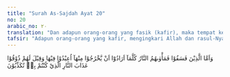 ```yaml
---
title: "Surah As-Sajdah Ayat 20"
no: 20
arabic_no: ٢٠
translation: "Dan adapun orang-orang yang fasik (kafir), maka tempat kediaman mereka adalah neraka. Setiap kali mereka hendak keluar darinya, mereka dikembalikan (lagi) ke dalamnya dan dikatakan kepada mereka, “Rasakanlah azab neraka yang dahulu kamu dustakan.”"
tafsir: "Adapun orang-orang yang kafir, mengingkari Allah dan rasul-Nya, serta mengerjakan perbuatan-perbuatan jahat akan dibalas dengan azab neraka di akhirat nanti. Setiap mereka mendekati pintu neraka untuk keluar, mereka dikembalikan ke dalamnya lagi.\n\nJika neraka itu diibaratkan dengan kawah atau kepundan gunung berapi, maka orang-orang kafir berada di dalamnya. Nyala api dari kawah itu sedemikian berbahaya dan setiap saat menyemburkan bunga api. Dalam gambaran itu terbawa pula orang-orang kafir yang sedang diazab, mereka terlempar ke mulut kawah itu, kemudian mereka dibenamkan lagi ke dasarnya, sehingga tidak mempunyai kesempatan sedikit pun untuk keluar dari neraka itu. Di saat mereka dibenamkan kembali ke dalam neraka, kepada mereka dikatakan, \"Rasakanlah olehmu azab neraka yang dahulu kamu tidak mempercayainya sedikit pun sewaktu hidup di dunia.\""
---
```

وَاَمَّا الَّذِيْنَ فَسَقُوْا فَمَأْوٰىهُمُ النَّارُ كُلَّمَآ اَرَادُوْٓا اَنْ يَّخْرُجُوْا مِنْهَآ اُعِيْدُوْا فِيْهَا وَقِيْلَ لَهُمْ ذُوْقُوْا عَذَابَ النَّارِ الَّذِيْ كُنْتُمْ بِهٖ تُكَذِّبُوْنَ